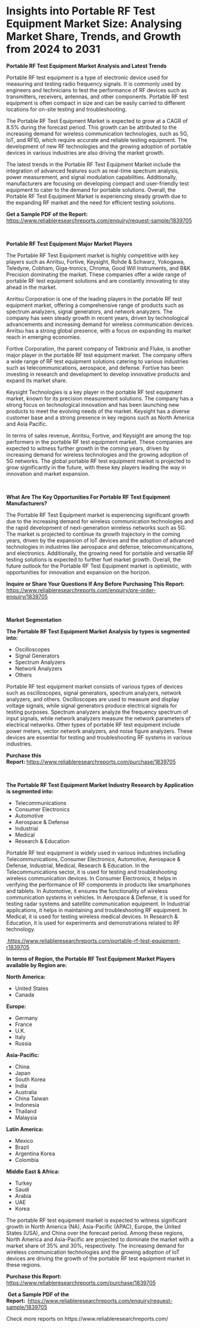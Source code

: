 <p><h1>Insights into Portable RF Test Equipment Market Size: Analysing Market Share, Trends, and Growth from 2024 to 2031</h1></p><p><strong>Portable RF Test Equipment Market Analysis and Latest Trends</strong></p>
<p><p>Portable RF test equipment is a type of electronic device used for measuring and testing radio frequency signals. It is commonly used by engineers and technicians to test the performance of RF devices such as transmitters, receivers, antennas, and other components. Portable RF test equipment is often compact in size and can be easily carried to different locations for on-site testing and troubleshooting.</p><p>The Portable RF Test Equipment Market is expected to grow at a CAGR of 8.5% during the forecast period. This growth can be attributed to the increasing demand for wireless communication technologies, such as 5G, IoT, and RFID, which require accurate and reliable testing equipment. The development of new RF technologies and the growing adoption of portable devices in various industries are also driving the market growth.</p><p>The latest trends in the Portable RF Test Equipment Market include the integration of advanced features such as real-time spectrum analysis, power measurement, and signal modulation capabilities. Additionally, manufacturers are focusing on developing compact and user-friendly test equipment to cater to the demand for portable solutions. Overall, the Portable RF Test Equipment Market is experiencing steady growth due to the expanding RF market and the need for efficient testing solutions.</p></p>
<p><strong>Get a Sample PDF of the Report:&nbsp;</strong> <a href="https://www.reliableresearchreports.com/enquiry/request-sample/1839705">https://www.reliableresearchreports.com/enquiry/request-sample/1839705</a></p>
<p>&nbsp;</p>
<p><strong>Portable RF Test Equipment Major Market Players</strong></p>
<p><p>The Portable RF Test Equipment market is highly competitive with key players such as Anritsu, Fortive, Keysight, Rohde & Schwarz, Yokogawa, Teledyne, Cobham, Giga-tronics, Chroma, Good Will Instruments, and B&K Precision dominating the market. These companies offer a wide range of portable RF test equipment solutions and are constantly innovating to stay ahead in the market.</p><p>Anritsu Corporation is one of the leading players in the portable RF test equipment market, offering a comprehensive range of products such as spectrum analyzers, signal generators, and network analyzers. The company has seen steady growth in recent years, driven by technological advancements and increasing demand for wireless communication devices. Anritsu has a strong global presence, with a focus on expanding its market reach in emerging economies.</p><p>Fortive Corporation, the parent company of Tektronix and Fluke, is another major player in the portable RF test equipment market. The company offers a wide range of RF test equipment solutions catering to various industries such as telecommunications, aerospace, and defense. Fortive has been investing in research and development to develop innovative products and expand its market share.</p><p>Keysight Technologies is a key player in the portable RF test equipment market, known for its precision measurement solutions. The company has a strong focus on technological innovation and has been launching new products to meet the evolving needs of the market. Keysight has a diverse customer base and a strong presence in key regions such as North America and Asia Pacific.</p><p>In terms of sales revenue, Anritsu, Fortive, and Keysight are among the top performers in the portable RF test equipment market. These companies are expected to witness further growth in the coming years, driven by increasing demand for wireless technologies and the growing adoption of 5G networks. The global portable RF test equipment market is projected to grow significantly in the future, with these key players leading the way in innovation and market expansion.</p></p>
<p>&nbsp;</p>
<p><strong>What Are The Key Opportunities For Portable RF Test Equipment Manufacturers?</strong></p>
<p><p>The Portable RF Test Equipment market is experiencing significant growth due to the increasing demand for wireless communication technologies and the rapid development of next-generation wireless networks such as 5G. The market is projected to continue its growth trajectory in the coming years, driven by the expansion of IoT devices and the adoption of advanced technologies in industries like aerospace and defense, telecommunications, and electronics. Additionally, the growing need for portable and versatile RF testing solutions is expected to further fuel market growth. Overall, the future outlook for the Portable RF Test Equipment market is optimistic, with opportunities for innovation and expansion on the horizon.</p></p>
<p><strong>Inquire or Share Your Questions If Any Before Purchasing This Report:</strong> <a href="https://www.reliableresearchreports.com/enquiry/pre-order-enquiry/1839705">https://www.reliableresearchreports.com/enquiry/pre-order-enquiry/1839705</a></p>
<p>&nbsp;</p>
<p><strong>Market Segmentation</strong></p>
<p><strong>The Portable RF Test Equipment Market Analysis by types is segmented into:</strong></p>
<p><ul><li>Oscilloscopes</li><li>Signal Generators</li><li>Spectrum Analyzers</li><li>Network Analyzers</li><li>Others</li></ul></p>
<p><p>Portable RF test equipment market consists of various types of devices such as oscilloscopes, signal generators, spectrum analyzers, network analyzers, and others. Oscilloscopes are used to measure and display voltage signals, while signal generators produce electrical signals for testing purposes. Spectrum analyzers analyze the frequency spectrum of input signals, while network analyzers measure the network parameters of electrical networks. Other types of portable RF test equipment include power meters, vector network analyzers, and noise figure analyzers. These devices are essential for testing and troubleshooting RF systems in various industries.</p></p>
<p><strong>Purchase this Report:&nbsp;</strong><a href="https://www.reliableresearchreports.com/purchase/1839705">https://www.reliableresearchreports.com/purchase/1839705</a></p>
<p>&nbsp;</p>
<p><strong>The Portable RF Test Equipment Market Industry Research by Application is segmented into:</strong></p>
<p><ul><li>Telecommunications</li><li>Consumer Electronics</li><li>Automotive</li><li>Aerospace & Defense</li><li>Industrial</li><li>Medical</li><li>Research & Education</li></ul></p>
<p><p>Portable RF test equipment is widely used in various industries including Telecommunications, Consumer Electronics, Automotive, Aerospace & Defense, Industrial, Medical, Research & Education. In the Telecommunications sector, it is used for testing and troubleshooting wireless communication devices. In Consumer Electronics, it helps in verifying the performance of RF components in products like smartphones and tablets. In Automotive, it ensures the functionality of wireless communication systems in vehicles. In Aerospace & Defense, it is used for testing radar systems and satellite communication equipment. In Industrial applications, it helps in maintaining and troubleshooting RF equipment. In Medical, it is used for testing wireless medical devices. In Research & Education, it is used for experiments and demonstrations related to RF technology.</p></p>
<p><a href="https://www.reliableresearchreports.com/portable-rf-test-equipment-r1839705">&nbsp;https://www.reliableresearchreports.com/portable-rf-test-equipment-r1839705</a></p>
<p><strong>In terms of Region, the Portable RF Test Equipment Market Players available by Region are:</strong></p>
<p>
    <p> <strong> North America: </strong>
        <ul>
            <li>United States</li>
            <li>Canada</li>
        </ul>
        </p> 
    <p> <strong> Europe: </strong>
        <ul>
            <li>Germany</li>
            <li>France</li>
            <li>U.K.</li>
            <li>Italy</li>
            <li>Russia</li>
        </ul>
        </p> 
    <p> <strong> Asia-Pacific: </strong>
        <ul>
            <li>China</li>
            <li>Japan</li>
            <li>South Korea</li>
            <li>India</li>
            <li>Australia</li>
            <li>China Taiwan</li>
            <li>Indonesia</li>
            <li>Thailand</li>
            <li>Malaysia</li>
        </ul>
        </p> 
    <p> <strong> Latin America: </strong>
        <ul>
            <li>Mexico</li>
            <li>Brazil</li>
            <li>Argentina Korea</li>
            <li>Colombia</li>
        </ul>
        </p> 
    <p> <strong> Middle East & Africa: </strong>
        <ul>
            <li>Turkey</li>
            <li>Saudi</li>
            <li>Arabia</li>
            <li>UAE</li>
            <li>Korea</li>
        </ul>
    </p>
    </p>
<p><p>The portable RF test equipment market is expected to witness significant growth in North America (NA), Asia-Pacific (APAC), Europe, the United States (USA), and China over the forecast period. Among these regions, North America and Asia-Pacific are projected to dominate the market with a market share of 35% and 30%, respectively. The increasing demand for wireless communication technologies and the growing adoption of IoT devices are driving the growth of the portable RF test equipment market in these regions.</p></p>
<p><strong>Purchase this Report: </strong><a href="https://www.reliableresearchreports.com/purchase/1839705">https://www.reliableresearchreports.com/purchase/1839705</a></p>
<p>&nbsp;<strong>Get a Sample PDF of the Report:&nbsp;&nbsp;</strong><a href="https://www.reliableresearchreports.com/enquiry/request-sample/1839705">https://www.reliableresearchreports.com/enquiry/request-sample/1839705</a></p>
<p><strong></strong></p>
<p>Check more reports on https://www.reliableresearchreports.com/</p>